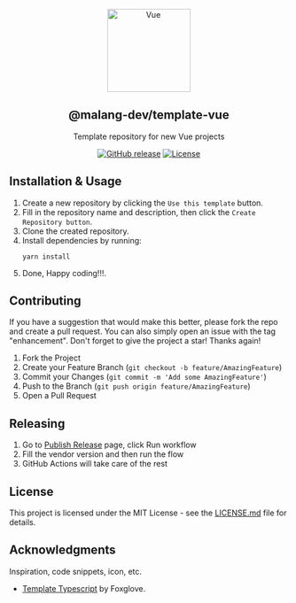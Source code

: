 <a name="readme-top"></a>

<div align="center">
  <a href="https://github.com/malang-dev/template-vue">
    <img src="https://upload.wikimedia.org/wikipedia/commons/f/f1/Vue.png" alt="Vue" width="150px">
  </a>
  <h2 align="center">@malang-dev/template-vue</h2>
  <div align="center">
    <p align="center">Template repository for new Vue projects</p>
    <div>
        <a href="https://github.com/malang-dev/template-vue/releases/"><img src="https://img.shields.io/github/release/malang-dev/template-vue?include_prereleases=&sort=semver&color=blue" alt="GitHub release"></a>
        <a href="https://github.com/malang-dev/template-vue#license"><img src="https://img.shields.io/badge/License-MIT-blue" alt="License"></a>
    </div>
  </div>
</div>

## Installation & Usage

1. Create a new repository by clicking the `Use this template` button.
2. Fill in the repository name and description, then click the `Create Repository button`.
3. Clone the created repository.
4. Install dependencies by running:
   ```
   yarn install
   ```
5. Done, Happy coding!!!.

## Contributing

If you have a suggestion that would make this better, please fork the repo and create a pull request. You can also simply open an issue with the tag "enhancement". Don't forget to give the project a star! Thanks again!

1. Fork the Project
2. Create your Feature Branch (`git checkout -b feature/AmazingFeature`)
3. Commit your Changes (`git commit -m 'Add some AmazingFeature'`)
4. Push to the Branch (`git push origin feature/AmazingFeature`)
5. Open a Pull Request

## Releasing

1. Go to [Publish Release](https://github.com/malang-dev/template-vue/actions/workflows/publish-release.yaml) page, click Run workflow
2. Fill the vendor version and then run the flow
3. GitHub Actions will take care of the rest

## License

This project is licensed under the MIT License - see the [LICENSE.md](https://github.com/malang-dev/template-vue/blob/master/LICENSE.md) file for details.

## Acknowledgments

Inspiration, code snippets, icon, etc.

- [Template Typescript](https://github.com/foxglove/template-typescript) by Foxglove.
